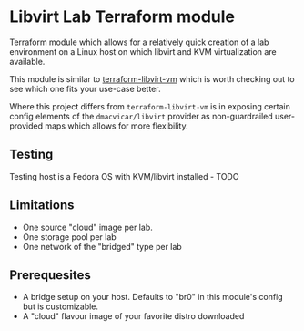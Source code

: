 # Libvirt Lab Terraform module

Terraform module which allows for a relatively quick creation of a lab environment on a Linux host on which libvirt and KVM virtualization are available.

This module is similar to [terraform-libvirt-vm](https://registry.terraform.io/modules/MonolithProjects/vm/libvirt/latest) which is worth checking out to see which one fits your use-case better.

Where this project differs from `terraform-libvirt-vm` is in exposing certain config elements of the `dmacvicar/libvirt` provider as non-guardrailed user-provided maps which allows for more flexibility.

## Testing

Testing host is a Fedora OS with KVM/libvirt installed - TODO

## Limitations
* One source "cloud" image per lab.
* One storage pool per lab
* One network of the "bridged" type per lab

## Prerequesites

* A bridge setup on your host. Defaults to "br0" in this module's config but is customizable.
* A "cloud" flavour image of your favorite distro downloaded
